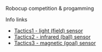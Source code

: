 Robocup competition & progamming

Info links

  - [Tactics1 - light (field) sensor](
http://www.drgraeme.net/DrGraeme-free-NXT-G-tutorials/Ch108/SoccerGenIINXTG/Soccer%20Tactics%201/SoccerTactics1.htm
)
  - [Tactics2 - infrared (ball) sensor](
http://www.drgraeme.net/DrGraeme-free-NXT-G-tutorials/Ch108/SoccerGenIINXTG/Soccer%20Tactics%202/SoccerTactics2.htm
)
  - [Tactics3 - magnetic (goal) sensor](
http://www.drgraeme.net/DrGraeme-free-NXT-G-tutorials/Ch108/SoccerGenIINXTG/Soccer%20Tactics%203/SoccerTactics3.htm
)
